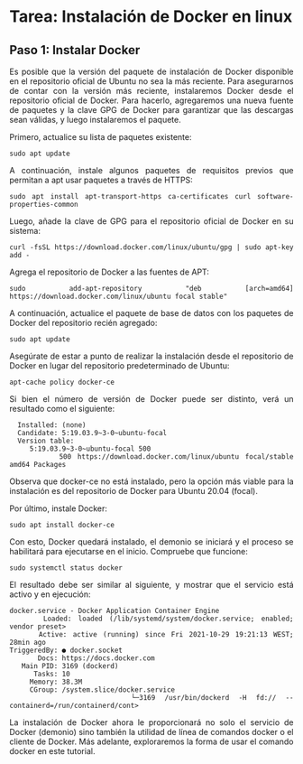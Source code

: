 <div align="justify">

# Tarea: Instalación de Docker en linux

## Paso 1: Instalar Docker

  Es posible que la versión del paquete de instalación de Docker disponible en el repositorio oficial de Ubuntu no sea la más reciente. Para asegurarnos de contar con la versión más reciente, instalaremos Docker desde el repositorio oficial de Docker. Para hacerlo, agregaremos una nueva fuente de paquetes y la clave GPG de Docker para garantizar que las descargas sean válidas, y luego instalaremos el paquete.

  Primero, actualice su lista de paquetes existente:

  ```console
  sudo apt update
  ```

  A continuación, instale algunos paquetes de requisitos previos que permitan a apt usar paquetes a través de HTTPS:

  ```console
  sudo apt install apt-transport-https ca-certificates curl software-properties-common
  ```

  Luego, añade la clave de GPG para el repositorio oficial de Docker en su sistema:

  ```console
  curl -fsSL https://download.docker.com/linux/ubuntu/gpg | sudo apt-key add -
  ```

  Agrega el repositorio de Docker a las fuentes de APT:

  ```console
  sudo add-apt-repository "deb [arch=amd64] https://download.docker.com/linux/ubuntu focal stable"
  ```

  A continuación, actualice el paquete de base de datos con los paquetes de Docker del repositorio recién agregado:

  ```console
  sudo apt update
  ```

  Asegúrate de estar a punto de realizar la instalación desde el repositorio de Docker en lugar del repositorio predeterminado de Ubuntu:

  ```console
  apt-cache policy docker-ce
  ```

  Si bien el número de versión de Docker puede ser distinto, verá un resultado como el siguiente:

```
  Installed: (none)
  Candidate: 5:19.03.9~3-0~ubuntu-focal
  Version table:
     5:19.03.9~3-0~ubuntu-focal 500
        500 https://download.docker.com/linux/ubuntu focal/stable amd64 Packages
```

  Observa que docker-ce no está instalado, pero la opción más viable para la instalación es del repositorio de Docker para Ubuntu 20.04 (focal).

  Por último, instale Docker:

  ```console
  sudo apt install docker-ce
  ```

  Con esto, Docker quedará instalado, el demonio se iniciará y el proceso se habilitará para ejecutarse en el inicio. Compruebe que funcione:

  ```console
  sudo systemctl status docker
  ```

  El resultado debe ser similar al siguiente, y mostrar que el servicio está activo y en ejecución:

  ```
  docker.service - Docker Application Container Engine
       Loaded: loaded (/lib/systemd/system/docker.service; enabled; vendor preset>
       Active: active (running) since Fri 2021-10-29 19:21:13 WEST; 28min ago
  TriggeredBy: ● docker.socket
         Docs: https://docs.docker.com
     Main PID: 3169 (dockerd)
        Tasks: 10
       Memory: 38.3M
       CGroup: /system.slice/docker.service
               └─3169 /usr/bin/dockerd -H fd:// --containerd=/run/containerd/cont>
```

  La instalación de Docker ahora le proporcionará no solo el servicio de Docker (demonio) sino también la utilidad de línea de comandos docker o el cliente de Docker. Más adelante, exploraremos la forma de usar el comando docker en este tutorial.
  
